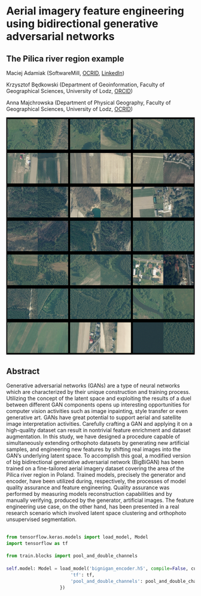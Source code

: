 # Aerial imagery feature engineering using bidirectional generative adversarial networks 
## The Pilica river region example

Maciej Adamiak (SoftwareMill, [OCRID](https://orcid.org/0000-0002-8229-9661), [LinkedIn](https://www.linkedin.com/in/maciejadamiak/))

Krzysztof Będkowski (Department of Geoinformation, Faculty of Geographical Sciences, University of Lodz, [ORCID](0000-0001-7945-343X))

Anna Majchrowska (Department of Physical Geography, Faculty of Geographical Sciences, University of Lodz, [OCRID](https://orcid.org/0000-0002-1611-6118)) 

![](header.png)

## Abstract
Generative adversarial networks (GANs) are a type of neural networks which are characterized by their unique construction and training process. Utilizing the concept of the latent space and exploiting the results of a duel between different GAN components opens up interesting opportunities for computer vision activities such as image inpainting, style transfer or even generative art. GANs have great potential to support aerial and satellite image interpretation activities. Carefully crafting a GAN and applying it on a high-quality dataset can result in nontrivial feature enrichment and dataset augmentation. In this study, we have designed a procedure capable of simultaneously extending orthophoto datasets by generating new artificial samples, and engineering new features by shifting real images into the GAN’s underlying latent space. To accomplish this goal, a modified version of big bidirectional generative adversarial network (BigBiGAN) has been trained on a fine-tailored aerial imagery dataset covering the area of the Pilica river region in Poland. Trained models, precisely the generator and encoder, have been utilized during, respectively, the processes of model quality assurance and feature engineering. Quality assurance was performed by measuring models reconstruction capabilities and by manually verifying, produced by the generator, artificial images. The feature engineering use case, on the other hand, has been presented in a real research scenario which involved latent space clustering and orthophoto unsupervised segmentation.

##

```python
from tensorflow.keras.models import load_model, Model
import tensorflow as tf

from train.blocks import pool_and_double_channels

self.model: Model = load_model('bignigan_encoder.h5', compile=False, custom_objects={
                        'tf': tf,
                        'pool_and_double_channels': pool_and_double_channels
                    })
```